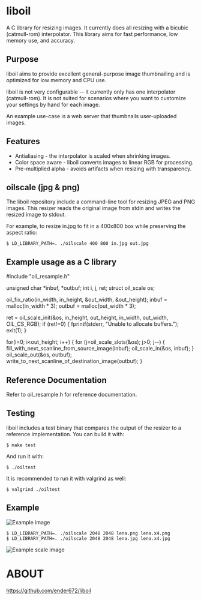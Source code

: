 liboil
======

A C library for resizing images. It currently does all resizing with a
bicubic (catmull-rom) interpolator. This library aims for fast performance, low
memory use, and accuracy.

Purpose
-------

liboil aims to provide excellent general-purpose image thumbnailing and is
optimized for low memory and CPU use.

liboil is not very configurable -- it currently only has one interpolator
(catmull-rom). It is not suited for scenarios where you want to customize your
settings by hand for each image.

An example use-case is a web server that thumbnails user-uploaded images.

Features
--------
  * Antialiasing - the interpolator is scaled when shrinking images.
  * Color space aware - liboil converts images to linear RGB for processing.
  * Pre-multiplied alpha - avoids artifacts when resizing with transparency.

oilscale (jpg & png)
--------------------

The liboil repository include a command-line tool for resizing JPEG and PNG
images. This resizer reads the original image from stdin and writes the
resized image to stdout.

For example, to resize in.jpg to fit in a 400x800 box while preserving the
aspect ratio:

    $ LD_LIBRARY_PATH=. ./oilscale 400 800 in.jpg out.jpg

Example usage as a C library
----------------------------

#include "oil_resample.h"

unsigned char *inbuf, *outbuf;
int i, j, ret;
struct oil_scale os;

oil_fix_ratio(in_width, in_height, &out_width, &out_height);
inbuf = malloc(in_width * 3);
outbuf = malloc(out_width * 3);

ret = oil_scale_init(&os, in_height, out_height, in_width, out_width, OIL_CS_RGB);
if (ret!=0) {
    fprintf(stderr, "Unable to allocate buffers.");
    exit(1);
}

for(i=0; i<out_height; i++) {
    for (j=oil_scale_slots(&os); j>0; j--) {
        fill_with_next_scanline_from_source_image(inbuf);
        oil_scale_in(&os, inbuf);
    }
    oil_scale_out(&os, outbuf);
    write_to_next_scanline_of_destination_image(outbuf);
}

Reference Documentation
-----------------------

Refer to oil_resample.h for reference documentation.

Testing
-------

liboil includes a test binary that compares the output of the resizer to a
reference implementation. You can build it with:

    $ make test

And run it with:

    $ ./oiltest

It is recommended to run it with valgrind as well:

    $ valgrind ./oiltest

Example
-------

![Example image](images/lena.jpg)

    $ LD_LIBRARY_PATH=. ./oilscale 2048 2048 lena.png lena.x4.png
    $ LD_LIBRARY_PATH=. ./oilscale 2048 2048 lena.jpg lena.x4.jpg

![Example scale image](images/lena.x4.jpg)

ABOUT
=====
https://github.com/ender672/liboil

